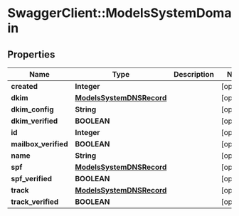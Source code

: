 # SwaggerClient::ModelsSystemDomain

## Properties
Name | Type | Description | Notes
------------ | ------------- | ------------- | -------------
**created** | **Integer** |  | [optional] 
**dkim** | [**ModelsSystemDNSRecord**](ModelsSystemDNSRecord.md) |  | [optional] 
**dkim_config** | **String** |  | [optional] 
**dkim_verified** | **BOOLEAN** |  | [optional] 
**id** | **Integer** |  | [optional] 
**mailbox_verified** | **BOOLEAN** |  | [optional] 
**name** | **String** |  | [optional] 
**spf** | [**ModelsSystemDNSRecord**](ModelsSystemDNSRecord.md) |  | [optional] 
**spf_verified** | **BOOLEAN** |  | [optional] 
**track** | [**ModelsSystemDNSRecord**](ModelsSystemDNSRecord.md) |  | [optional] 
**track_verified** | **BOOLEAN** |  | [optional] 


